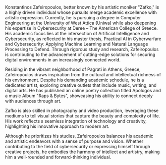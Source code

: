 Konstantinos Zafeiropoulos, better known by his artistic moniker "Zafko," is a highly driven individual whose pursuits merge academic excellence with artistic expression. Currently, he is pursuing a degree in Computer Engineering at the University of West Attica (Uniwa) while also deepening his expertise in Cybersecurity at Deree – The American College of Greece. His academic focus lies at the intersection of Artificial Intelligence and Cybersecurity, as reflected in his master thesis, Practical AI in Cyberwarfare and Cybersecurity: Applying Machine Learning and Natural Language Processing to Defend. Through rigorous study and research, Zafeiropoulos is contributing to the advancement of cutting-edge solutions for securing digital environments in an increasingly connected world.

Residing in the vibrant neighborhood of Pagrati in Athens, Greece, Zafeiropoulos draws inspiration from the cultural and intellectual richness of his environment. Despite his demanding academic schedule, he is a dedicated artist, exploring creative outlets that include music, writing, and digital arts. He has published an online poetry collection titled Apologos and a music Album "Raps & Bytes", showcasing his ability to connect deeply with audiences through art.

Zafko is also skilled in photography and video production, leveraging these mediums to tell visual stories that capture the beauty and complexity of life. His work reflects a seamless integration of technology and creativity, highlighting his innovative approach to modern art.

Although he prioritizes his studies, Zafeiropoulos balances his academic and artistic endeavors with a sense of purpose and vision. Whether contributing to the field of cybersecurity or expressing himself through creative projects, he embodies the harmony of intellect and artistry, making him a well-rounded and forward-thinking individual.
